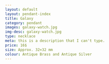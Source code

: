 ```yaml
---
layout: default
layout: pendant-index
title: Galaxy
category: pendant
images: galaxy-watch.jpg
img-desc: galaxy-watch.jpg
type: necklace
meta: this is a description that I can't type.
price: 16$
size: Approx. 32×32 mm
colour: Antique Brass and Antique Silver
---
```

